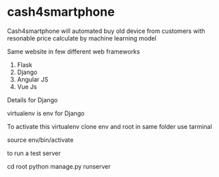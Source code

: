 # cash4smartphone
Cash4smartphone will automated buy old device from customers with resonable price calculate by machine learning model

Same website in few different web frameworks

1. Flask 
2. Django 
3. Angular JS
4. Vue Js


Details for Django 

virtualenv is env for Django 

To activate this virtualenv 
clone env and root in same folder 
use tarminal

source env/bin/activate


to run a test server 

cd root
python manage.py runserver



